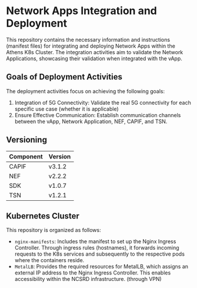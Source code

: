# Network Apps Integration and Deployment

This repository contains the necessary information and instructions (manifest files) for integrating and deploying Network Apps within the Athens K8s Cluster. The integration activities aim to validate the Network Applications, showcasing their validation when integrated with the vApp.

## Goals of Deployment Activities

The deployment activities focus on achieving the following goals:

1. Integration of 5G Connectivity: Validate the real 5G connectivity for each specific use case (whether it is applicable)
2. Ensure Effective Communication: Establish communication channels between the vApp, Network Application, NEF, CAPIF, and TSN.

## Versioning

| Component | Version   |
|-----------|-----------|
| CAPIF     | v3.1.2    |
| NEF       | v2.2.2    |
| SDK       | v1.0.7    |
| TSN       | v1.2.1    |

## Kubernetes Cluster

This repository is organized as follows:

- `nginx-manifests`: Includes the manifest to set up the Nginx Ingress Controller. Through ingress rules (hostnames), it forwards incoming requests to the K8s services and subsequently to the respective pods where the containers reside.
- `MetalLB`: Provides the required resources for MetalLB, which assigns an external IP address to the Nginx Ingress Controller. This enables accessibility within the NCSRD infrastructure. (through VPN)

